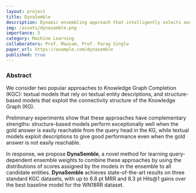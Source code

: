 ```yaml
---
layout: project
title: DynaSemble
description: Dynamic ensembling approach that intelligently selects and weights models based on input characteristics
img: /assets/dynasemble.png
importance: 5
category: Machine Learning
collaborators: Prof. Mausam, Prof. Parag Singla
paper_url: https://example.com/dynasemble
published: true
---
```


### Abstract

We consider two popular approaches to Knowledge Graph Completion (KGC): textual models that rely on textual entity descriptions, and structure-based models that exploit the connectivity structure of the Knowledge Graph (KG). 

Preliminary experiments show that these approaches have complementary strengths: structure-based models perform exceptionally well when the gold answer is easily reachable from the query head in the KG, while textual models exploit descriptions to give good performance even when the gold answer is not easily reachable. 

In response, we propose **DynaSemble**, a novel method for learning query-dependent ensemble weights to combine these approaches by using the distributions of scores assigned by the models in the ensemble to all candidate entities. **DynaSemble** achieves state-of-the-art results on three standard KGC datasets, with up to 6.8 pt MRR and 8.3 pt Hits@1 gains over the best baseline model for the WN18RR dataset.

